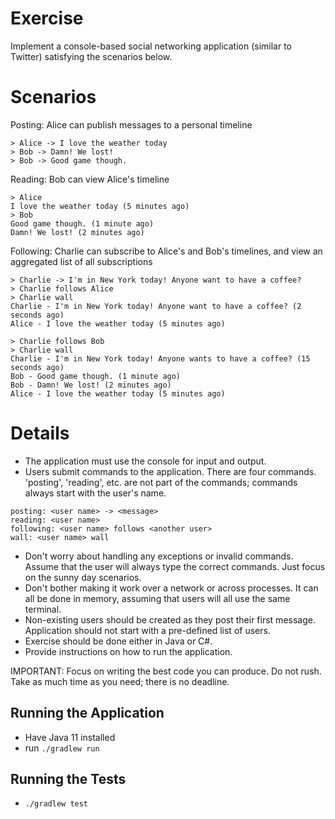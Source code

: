 # Exercise
Implement a console-based social networking application (similar to Twitter) satisfying the scenarios below.

# Scenarios

Posting: Alice can publish messages to a personal timeline

```
> Alice -> I love the weather today
> Bob -> Damn! We lost!
> Bob -> Good game though.
```
Reading: Bob can view Alice's timeline

```
> Alice
I love the weather today (5 minutes ago)
> Bob
Good game though. (1 minute ago)
Damn! We lost! (2 minutes ago)
```

Following: Charlie can subscribe to Alice's and Bob's timelines, and view an aggregated list of all subscriptions

```
> Charlie -> I'm in New York today! Anyone want to have a coffee?
> Charlie follows Alice
> Charlie wall
Charlie - I'm in New York today! Anyone want to have a coffee? (2 seconds ago)
Alice - I love the weather today (5 minutes ago)

> Charlie follows Bob
> Charlie wall
Charlie - I'm in New York today! Anyone wants to have a coffee? (15 seconds ago)
Bob - Good game though. (1 minute ago)
Bob - Damn! We lost! (2 minutes ago)
Alice - I love the weather today (5 minutes ago)
```

# Details
- The application must use the console for input and output.
- Users submit commands to the application. There are four commands. 'posting', 'reading', etc. are not part of the commands; commands always start with the user's name.

```
posting: <user name> -> <message>
reading: <user name>
following: <user name> follows <another user>
wall: <user name> wall
```

- Don't worry about handling any exceptions or invalid commands. Assume that the user will always type the correct commands. Just focus on the sunny day scenarios.
- Don't bother making it work over a network or across processes. It can all be done in memory, assuming that users will all use the same terminal.
- Non-existing users should be created as they post their first message. Application should not start with a pre-defined list of users.
- Exercise should be done either in Java or C#.
- Provide instructions on how to run the application.

IMPORTANT: Focus on writing the best code you can produce. Do not rush. Take as much time as you need; there is no deadline.

## Running the Application

- Have Java 11 installed
- run ```./gradlew run  ```

## Running the Tests

- ```./gradlew test  ```
